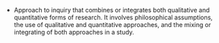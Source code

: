 - Approach to inquiry that combines or integrates both qualitative and quantitative forms of research. It involves philosophical assumptions, the use of qualitative and quantitative approaches, and the mixing or integrating of both approaches in a study.